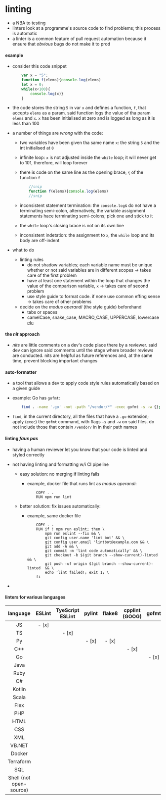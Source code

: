 # linting

* a NBA to testing
* linters look at a programme's source code to find problems; this process is automatic
* a linter is a common feature of pull request automation because it ensure that *obvious* bugs do not make it to prod

#### example
* consider this code snippet

    ```javascript
        var x = "5";
        function f(elems){console.log(elems)
        let x = 0;
        while(x<100){
            console.log(x)}
        }
    ```

* the code stores the string `5` in var `x` and defines a function, `f`, that accepts `elems` as a param. said function logs the value of tha param `elems` and `x`. `x` has been initialised at zero and is logged as long as it is less than 100
* a number of things are *wrong* with the code:
    * two variables have been given tha same name `x`: the string `5` and the int initialised at `0`
    * infinite loop: `x` is not adjusted inside the `while` loop; it will never get to 101, therefore, will loop forever
    * there is code on the same line as the opening brace, `{` of the function `f`

        ```javascript
            //snip
            function f(elems){console.log(elems)
            //snip
        ```
    
    * inconsistent statement termination: the `console.log`s do not have a terminating semi-colon, alternatively, the variable assignment statements hace terminating semi-colons; pick one and stick to it
    * the `while` loop's closing brace is not on its own line
    * inconsistent indetation: the assignment to `x`, the `while` loop and its body are off-indent
* what to do
    * linting rules
        * do not shadow variables; each variable name must be unique whether or not said variables are in different scopes -> takes care of the first problem
        * have at least one statement within the loop that changes the value of the comparison variable, `x` -> takes care of second problem
        * use style guide to format code. if none use common effing sense -> takes care of other problems
    * decide on the *modus operandi* (the style guide) beforehand
        * tabs or spaces
        * camelCase, snake_case, MACRO_CASE, UPPERCASE, lowercase [etc][def]

#### the *nit* approach
* *nits* are little comments on a dev's code place there by a reviewer. said dev can ignore said comments until the stage where broader reviews are conducted. nits are helpful as future references and, at the same time, prevent blocking important changes

#### auto-formatter
* a tool that allows a dev to apply code style rules automatically based on a given guide
* example: Go has `gofmt`:

    ```bash
        find . -name '.go' -not -path "/vendor/*" -exec gofmt -s -w {};
    ```

* `find`, in the current directory, all the files that have a `.go` extension; apply (`exec`) the `gofmt` command, with flags `-s` and `-w` on said files. do not include those that contain `/vendor/` in in their path names

#### linting *faux pas*
* having a human reviewer let you know that your code is linted and styled correctly
* not having linting and formatting w/i CI pipeline
    * easy solution: no merging if linting fails
        * example, docker file that runs lint as *modus operandi*:

            ```docker
                COPY . .
                RUN npm run lint
            ```

    * better solution: fix issues automatically:
        * example, same docker file

            ```docker
                COPY . .
                RUN if ! npm run eslint; then \
                    npm run eslint --fix && \
                    git config user.name 'lint bot' && \
                    git config user.email 'lintbot@example.com && \
                    git add -A && \
                    git commit -m 'lint code automatically' && \
                    git checkout -b $(git branch --show-current)-linted && \
                    git push -uf origin $(git branch --show-current)-linted  && \
                    echo 'lint failed!; exit 1; \
                fi
            ```
   
*

#### linters for various languages

|language|ESLint|TyeScript ESLint|pylint|flake8|cpplint (GOOG)|gofmt|CheckStyle|FindBugs|RuboCop|Pronto|SonarQube|DeepSource|
|:---:|:---:|:---:|:---:|:---:|:---:|:---:|:---:|:---:|:---:|:---:|:---:|:---:|
|JS|- [x]||||||||||- [x]|- [x]|
|TS||- [x]||||||||||- [x]||
|Py|||- [x]|- [x]|||||||- [x]|- [x]|
|C++|||||- [x]||||||||
|Go||||||- [x]|||||- [x]|- [x]|
|Java|||||||- [x]|- [x]|||- [x]|- [x]|
|Ruby|||||||||- [x]|- [x]|- [x]|- [x]|
|C#|||||||||||- [x]||
|Kotlin|||||||||||- [x]||
|Scala|||||||||||- [x]||
|Flex|||||||||||- [x]||
|PHP|||||||||||- [x]||
|HTML|||||||||||- [x]||
|CSS|||||||||||- [x]||
|XML|||||||||||- [x]||
|VB.NET|||||||||||- [x]||
|Docker||||||||||||- [x]|
|Terraform||||||||||||- [x]|
|SQL||||||||||||- [x]|
|Shell (not open-source)||||||||||||- [x]|

[def]: https://en.wikipedia.org/wiki/Naming_convention_(programming)